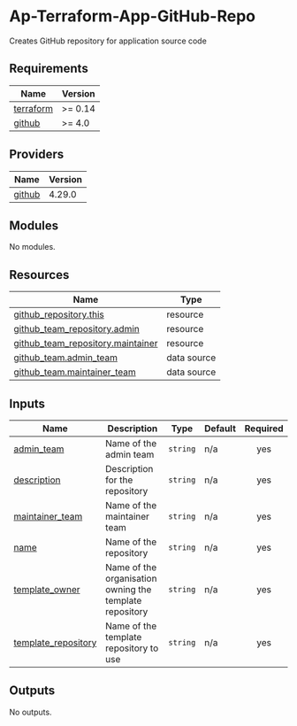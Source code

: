 # Ap-Terraform-App-GitHub-Repo

Creates GitHub repository for application source code

<!-- BEGIN_TF_DOCS -->
## Requirements

| Name | Version |
|------|---------|
| <a name="requirement_terraform"></a> [terraform](#requirement\_terraform) | >= 0.14 |
| <a name="requirement_github"></a> [github](#requirement\_github) | >= 4.0 |

## Providers

| Name | Version |
|------|---------|
| <a name="provider_github"></a> [github](#provider\_github) | 4.29.0 |

## Modules

No modules.

## Resources

| Name | Type |
|------|------|
| [github_repository.this](https://registry.terraform.io/providers/integrations/github/latest/docs/resources/repository) | resource |
| [github_team_repository.admin](https://registry.terraform.io/providers/integrations/github/latest/docs/resources/team_repository) | resource |
| [github_team_repository.maintainer](https://registry.terraform.io/providers/integrations/github/latest/docs/resources/team_repository) | resource |
| [github_team.admin_team](https://registry.terraform.io/providers/integrations/github/latest/docs/data-sources/team) | data source |
| [github_team.maintainer_team](https://registry.terraform.io/providers/integrations/github/latest/docs/data-sources/team) | data source |

## Inputs

| Name | Description | Type | Default | Required |
|------|-------------|------|---------|:--------:|
| <a name="input_admin_team"></a> [admin\_team](#input\_admin\_team) | Name of the admin team | `string` | n/a | yes |
| <a name="input_description"></a> [description](#input\_description) | Description for the repository | `string` | n/a | yes |
| <a name="input_maintainer_team"></a> [maintainer\_team](#input\_maintainer\_team) | Name of the maintainer team | `string` | n/a | yes |
| <a name="input_name"></a> [name](#input\_name) | Name of the repository | `string` | n/a | yes |
| <a name="input_template_owner"></a> [template\_owner](#input\_template\_owner) | Name of the organisation owning the template repository | `string` | n/a | yes |
| <a name="input_template_repository"></a> [template\_repository](#input\_template\_repository) | Name of the template repository to use | `string` | n/a | yes |

## Outputs

No outputs.
<!-- END_TF_DOCS -->